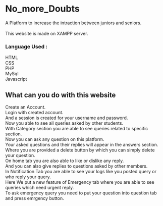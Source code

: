 # No_more_Doubts
A Platform to increase the intraction between juniors and seniors.\
\
This website is made on XAMPP server.

### Language Used :
HTML \
CSS \
PHP \
MySql \
Javascript 

## What can you do with this website 
Create an Account. \
Login with created account. \
And a session is created for your username and password. \
Now you able to see all queries asked by other students. \
With Category section you are able to see queries related to specific section. \
Now you can ask any question on this platform. \
Your asked questions and their replies will appear in the answers section. \
Where you are provided a delete button by which you can simply delete your question. \
On home tab you are also able to like or dislike any reply. \
And you can also give replies to questions asked by other members. \
In Notification Tab you are able to see your logs like you posted query or who reply your query. \
Here We put a new feature of Emergency tab where you are able to see queries which need urgent reply. \
To ask emergency query you need to put your question into question tab and press emrgency button.
